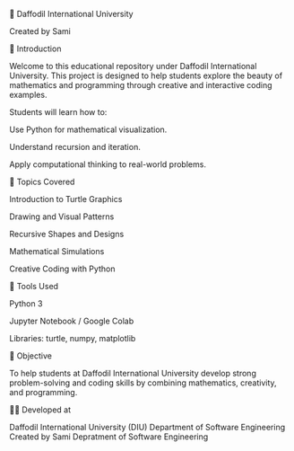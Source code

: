🏫 Daffodil International University

Created by Sami

📘 Introduction

Welcome to this educational repository under Daffodil International University.
This project is designed to help students explore the beauty of mathematics and programming through creative and interactive coding examples.

Students will learn how to:

Use Python for mathematical visualization.

Understand recursion and iteration.

Apply computational thinking to real-world problems.

🧩 Topics Covered

Introduction to Turtle Graphics

Drawing and Visual Patterns

Recursive Shapes and Designs

Mathematical Simulations

Creative Coding with Python

🧠 Tools Used

Python 3

Jupyter Notebook / Google Colab

Libraries: turtle, numpy, matplotlib

🎯 Objective

To help students at Daffodil International University develop strong problem-solving and coding skills by combining mathematics, creativity, and programming.

👨‍🏫 Developed at

Daffodil International University (DIU)
Department of Software Engineering
Created by Sami
Depratment of Software Engineering
